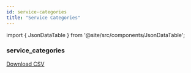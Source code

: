 ```yaml
---
id: service-categories
title: "Service Categories"
---
```


import { JsonDataTable } from '@site/src/components/JsonDataTable';

### service_categories
<JsonDataTable  jsonPath="nodes.seed\.the_tuva_project\.service_category__service_categories.columns" />

<a href="https://tuva-public-resources.s3.amazonaws.com/versioned_value_sets/latest/service_category__service_categories.csv_0_0_0.csv.gz">Download CSV</a>
